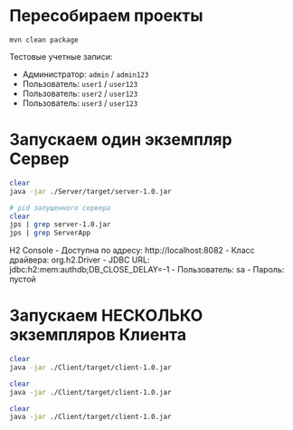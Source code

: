 # Пересобираем проекты
```
mvn clean package
```

Тестовые учетные записи:
- Администратор: `admin` / `admin123`
- Пользователь: `user1` / `user123`
- Пользователь: `user2` / `user123`
- Пользователь: `user3` / `user123`

# Запускаем один экземпляр Сервер
```bash 
clear
java -jar ./Server/target/server-1.0.jar
```
```bash 
# pid запущенного сервера
clear
jps | grep server-1.0.jar 
jps | grep ServerApp 
```

H2 Console 
    - Доступна по адресу: http://localhost:8082
    - Класс драйвера: org.h2.Driver
    - JDBC URL: jdbc:h2:mem:authdb;DB_CLOSE_DELAY=-1
    - Пользователь: sa
    - Пароль: пустой

# Запускаем НЕСКОЛЬКО экземпляров Клиента
```bash
clear
java -jar ./Client/target/client-1.0.jar
```
```bash
clear
java -jar ./Client/target/client-1.0.jar
```
```bash
clear
java -jar ./Client/target/client-1.0.jar
```
